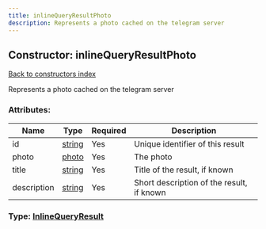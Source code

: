 ```yaml
---
title: inlineQueryResultPhoto
description: Represents a photo cached on the telegram server
---
```

## Constructor: inlineQueryResultPhoto  
[Back to constructors index](index.md)



Represents a photo cached on the telegram server

### Attributes:

| Name     |    Type       | Required | Description |
|----------|---------------|----------|-------------|
|id|[string](../types/string.md) | Yes|Unique identifier of this result|
|photo|[photo](../constructors/photo.md) | Yes|The photo|
|title|[string](../types/string.md) | Yes|Title of the result, if known|
|description|[string](../types/string.md) | Yes|Short description of the result, if known|



### Type: [InlineQueryResult](../types/InlineQueryResult.md)



